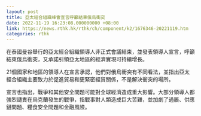 ```yaml
---
layout: post
title: 亞太經合組織峰會宣言呼籲結束俄烏衝突
date: 2022-11-19 16:23:08.000000000 +08:00
link: https://news.rthk.hk/rthk/ch/component/k2/1676346-20221119.htm
categories: rthk
---
```


在泰國曼谷舉行的亞太經合組織領導人非正式會議結束，並發表領導人宣言，呼籲結束俄烏衝突，又承諾引領亞太地區的經濟實現可持續增長。

21個國家和地區的領導人在宣言承認，他們對俄烏衝突有不同看法，並指出亞太經合組織主要致力於促進貿易和更緊密經貿關係，不是解決衝突的場所。

宣言也指出，戰爭和其他安全問題可能對全球經濟造成重大影響。大部分領導人都強烈譴責在烏克蘭發生的戰爭，指戰事對人類造成巨大苦難，並加劇了通脹、供應鏈問題、糧食安全問題和金融風險。
